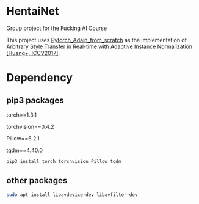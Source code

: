 # HentaiNet
Group project for the Fucking AI Course

This project uses [Pytorch_Adain_from_scratch](https://github.com/irasin/Pytorch_Adain_from_scratch) as the implementation of [Arbitrary Style Transfer in Real-time with Adaptive Instance Normalization [Huang+, ICCV2017]](http://openaccess.thecvf.com/content_ICCV_2017/papers/Huang_Arbitrary_Style_Transfer_ICCV_2017_paper.pdf).

# Dependency

## pip3 packages
torch==1.3.1

torchvision==0.4.2

Pillow==6.2.1

tqdm==4.40.0

``` bash
pip3 install torch torchvision Pillow tqdm
```

## other packages
``` bash
sudo apt install libavdevice-dev libavfilter-dev
```